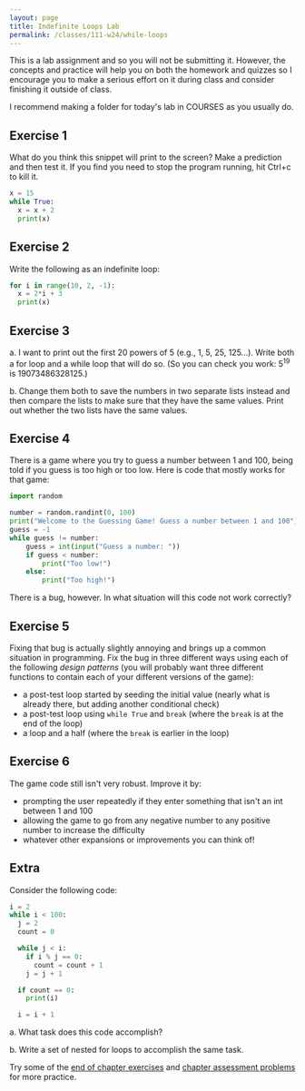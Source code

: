 ```yaml
---
layout: page
title: Indefinite Loops Lab 
permalink: /classes/111-w24/while-loops
---
```


This is a lab assignment and so you will not be submitting it.
However, the concepts and practice will help you on both the homework and quizzes so I encourage you to make a serious effort on it during class and consider finishing it outside of class.

I recommend making a folder for today's lab in COURSES as you usually do.

## Exercise 1
What do you think this snippet will print to the screen? Make a prediction and then test it. If you find you need to stop the program running, hit Ctrl+c to kill it.

```python
x = 15
while True:
  x = x + 2
  print(x)
```

## Exercise 2
Write the following as an indefinite loop:

```python
for i in range(10, 2, -1):
  x = 2*i + 3
  print(x)
```

## Exercise 3
a. I want to print out the first 20 powers of 5 (e.g., 1, 5, 25, 125...). Write both a for loop and a while loop that will do so. (So you can check you work: 5<sup>19</sup> is 19073486328125.)

b. Change them both to save the numbers in two separate lists instead and then compare the lists to make sure that they have the same values. Print out whether the two lists have the same values.



## Exercise 4
There is a game where you try to guess a number between 1 and 100, being told if you guess is too high or too low. 
Here is code that mostly works for that game:

```python
import random

number = random.randint(0, 100)
print("Welcome to the Guessing Game! Guess a number between 1 and 100")
guess = -1
while guess != number:
    guess = int(input("Guess a number: "))
    if guess < number:
        print("Too low!")
    else:
        print("Too high!")
```

There is a bug, however. 
In what situation will this code not work correctly?

## Exercise 5
Fixing that bug is actually slightly annoying and brings up a common situation in programming.
Fix the bug in three different ways using each of the following *design patterns*  (you will probably want three different functions to contain each of your different versions of the game):
* a post-test loop started by seeding the initial value (nearly what is already there, but adding another conditional check)
* a post-test loop using `while True` and `break` (where the `break` is at the end of the loop)
* a loop and a half (where the `break` is earlier in the loop)

## Exercise 6
The game code still isn't very robust. 
Improve it by:
* prompting the user repeatedly if they enter something that isn't an int between 1 and 100
* allowing the game to go from any negative number to any positive number to increase the difficulty
* whatever other expansions or improvements you can think of!

## Extra
Consider the following code:

```python
i = 2
while i < 100:
  j = 2
  count = 0

  while j < i:
    if i % j == 0:
      count = count + 1
    j = j + 1

  if count == 0:
    print(i)

  i = i + 1
```

a. What task does this code accomplish?

b. Write a set of nested for loops to accomplish the same task.

Try some of the [end of chapter exercises](https://runestone.academy/ns/books/published/intro-cs/MoreAboutIteration/Exercises.html) and [chapter assessment problems](https://runestone.academy/ns/books/published/intro-cs/MoreAboutIteration/ChapterAssessment.html) for more practice.